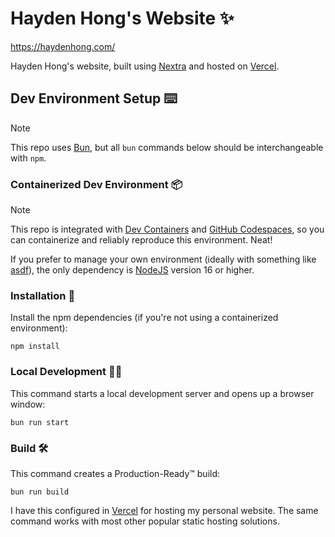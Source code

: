 # Hayden Hong's Website ✨

https://haydenhong.com/

Hayden Hong's website, built using [Nextra]() and hosted on [Vercel](https://vercel.com/).

## Dev Environment Setup ⌨️

> [!NOTE]
> This repo uses [Bun](https://bun.sh), but all `bun` commands below should be interchangeable with `npm`.

### Containerized Dev Environment 📦

> [!NOTE]
> This repo is integrated with [Dev Containers](https://containers.dev) and [GitHub Codespaces](https://github.com/features/codespaces), so you can containerize and reliably reproduce this environment. Neat!

If you prefer to manage your own environment (ideally with something like [asdf](https://asdf-vm.com)), the only dependency is [NodeJS](https://nodejs.org/en) version 16 or higher.

### Installation 🚚

Install the npm dependencies (if you're not using a containerized environment):

```shell
npm install
```

### Local Development 🧑‍💻

This command starts a local development server and opens up a browser window:

```shell
bun run start
```

### Build 🛠️

This command creates a Production-Ready™ build:

```shell
bun run build
```

I have this configured in [Vercel](https://vercel.com/) for hosting my personal website. The same command works with most other popular static hosting solutions.
